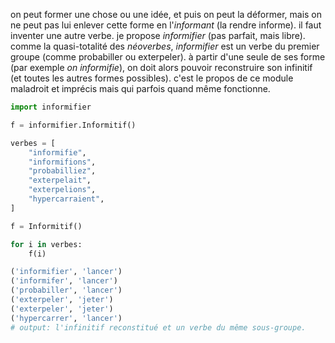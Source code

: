 on peut former une chose ou une idée, et puis on peut la déformer, mais on ne peut pas lui enlever cette forme en l'_informant_ (la rendre informe). il faut inventer une autre verbe. je propose _informifier_ (pas parfait, mais libre). comme la quasi-totalité des _néoverbes_, _informifier_ est un verbe du premier groupe (comme probabiller ou exterpeler). à partir d'une seule de ses forme (par exemple _on informifie_), on doit alors pouvoir reconstruire son infinitif (et toutes les autres formes possibles). c'est le propos de ce module maladroit et imprécis mais qui parfois quand même fonctionne.

```python
import informifier

f = informifier.Informitif()

verbes = [
    "informifie",
    "informifions",
    "probabilliez",
    "exterpelait",
    "exterpelions",
    "hypercarraient",
]

f = Informitif()

for i in verbes:
    f(i)

('informifier', 'lancer')
('informifer', 'lancer')
('probabiller', 'lancer')
('exterpeler', 'jeter')
('exterpeler', 'jeter')
('hypercarrer', 'lancer')
# output: l'infinitif reconstitué et un verbe du même sous-groupe.
```
